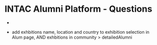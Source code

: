 # INTAC Alumni Platform - Questions

- 

- add exhbitions name, location and country to exhibition selection in Alum page, AND exhbitions in community > detailedAlumni
